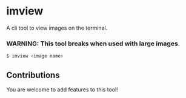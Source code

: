# imview

A cli tool to view images on the terminal.

### **WARNING**: This tool breaks when used with large images.

```sh
$ imview <image name>
```

## Contributions

You are welcome to add features to this tool!

